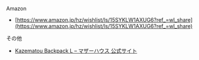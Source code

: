Amazon
- [https://www.amazon.jp/hz/wishlist/ls/15SYKLW1AXUG6?ref_=wl_share](https://www.amazon.jp/hz/wishlist/ls/15SYKLW1AXUG6?ref_=wl_share)

その他
- [Kazematou Backpack L – マザーハウス 公式サイト](https://www.motherhouse.co.jp/products/mg13512)

